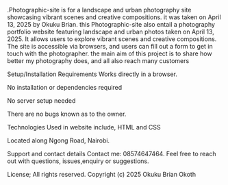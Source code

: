 .Photographic-site is for a landscape and urban photography site showcasing vibrant scenes and creative compositions. it was taken on April 13, 2025 by Okuku Brian.  this Photographic-site also entail a photography portfolio website featuring landscape and urban photos taken on April 13, 2025. It allows users to explore vibrant scenes and creative compositions. The site is accessible via browsers, and users can fill out a form to get in touch with the photographer. the main aim of this project is to share how better my photography does, and all also reach many customers

Setup/Installation Requirements Works directly in a browser.

No installation or dependencies required

No server setup needed

There are no bugs known as to the owner.

Technologies Used in website include, HTML and  CSS

Located along Ngong Road, Nairobi.

Support and contact details Contact me: 08574647464. Feel free to reach out with questions, issues,enquiry or suggestions.

License; All rights reserved. Copyright (c) 2025 Okuku Brian Okoth
